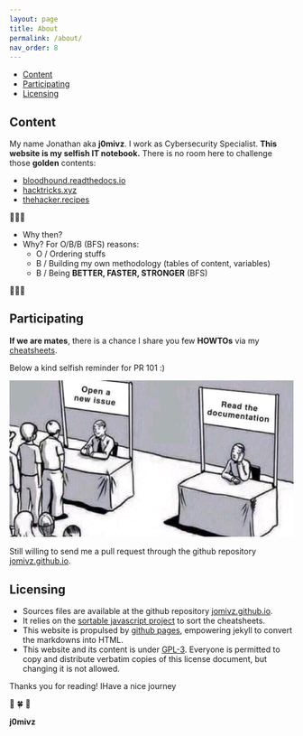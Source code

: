```yaml
---
layout: page
title: About
permalink: /about/
nav_order: 8
---
```


<!-- vscode-markdown-toc -->
* [Content](#Content)
* [Participating](#Participating)
* [Licensing](#Licensing)

<!-- vscode-markdown-toc-config
	numbering=false
	autoSave=true
	/vscode-markdown-toc-config -->
<!-- /vscode-markdown-toc -->

## <a name='Content'></a>Content

My name Jonathan aka **j0mivz**. I work as Cybersecurity Specialist. **This website is my selfish IT notebook.**
There is no room here to challenge those **golden** contents:
- [bloodhound.readthedocs.io](https://bloodhound.readthedocs.io/en/latest/index.html)
- [hacktricks.xyz](https://book.hacktricks.xyz)
- [thehacker.recipes](https://www.thehacker.recipes)

💬💬💬

- Why then?
- Why? For O/B/B (BFS) reasons: 
   - O / Ordering stuffs
   - B / Building my own methodology (tables of content, variables)
   - B / Being **BETTER, FASTER, STRONGER** (BFS) 

💪🤓🌞

## <a name='Participating'></a>Participating

**If we are mates**, there is a chance I share you few **HOWTOs** via my [cheatsheets](/).

Below a kind selfish reminder for PR 101 :)

![PR 101](/assets/images/about-gh-pull-request.jpg)

Still willing to send me a pull request through the github repository [jomivz.github.io](https://github.com/jomivz/jomivz.github.io).

## <a name='Licensing'></a>Licensing

* Sources files are available at the github repository [jomivz.github.io](https://github.com/jomivz/jomivz.github.io). 
* It relies on the [sortable javascript project](https://githubhelp.com/tofsjonas/sortable) to sort the cheatsheets.
* This website is propulsed by [github pages](https://pages.github.com/), empowering jekyll to convert the markdowns into HTML.
* This website and its content is under [GPL-3](https://www.gnu.org/licenses/gpl-3.0.html). Everyone is permitted to copy and distribute verbatim copies of this license document, but changing it is not allowed.

Thanks you for reading! IHave a nice journey 

🌈 🍀 💙

**j0mivz**
